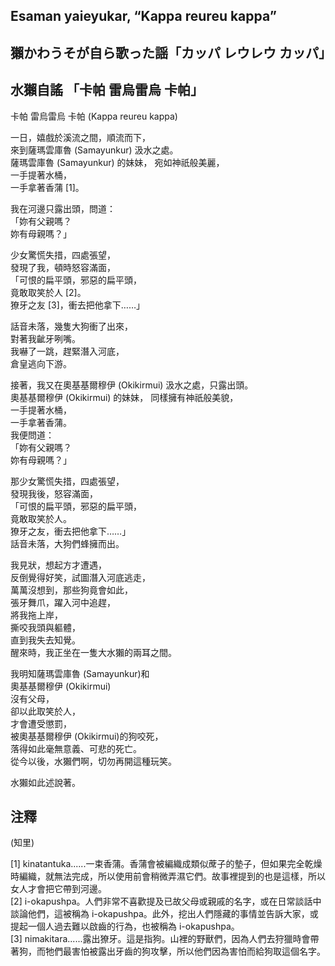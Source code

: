 ## Esaman yaieyukar, “Kappa reureu kappa”   
## 獺かわうそが自ら歌った謡「カッパ レウレウ カッパ」  
## 水獺自謠 「卡帕 雷烏雷烏 卡帕」  
  
卡帕 雷烏雷烏 卡帕 (Kappa reureu kappa)  
  
一日，嬉戲於溪流之間，順流而下，  
來到薩瑪雲庫魯 (Samayunkur) 汲水之處。  
薩瑪雲庫魯 (Samayunkur) 的妹妹，
宛如神祇般美麗，  
一手提著水桶，  
一手拿著香蒲 [1]。  
  
我在河邊只露出頭，問道：  
「妳有父親嗎？  
妳有母親嗎？」  
  
少女驚慌失措，四處張望，  
發現了我，頓時怒容滿面，  
「可恨的扁平頭，邪惡的扁平頭，  
竟敢取笑於人 [2]。  
獠牙之友 [3]，衝去把他拿下……」  
  
話音未落，幾隻大狗衝了出來，  
對著我齜牙咧嘴。  
我嚇了一跳，趕緊潛入河底，  
倉皇逃向下游。  
  
接著，我又在奧基基爾穆伊 (Okikirmui) 汲水之處，只露出頭。  
奧基基爾穆伊 (Okikirmui) 的妹妹，
同樣擁有神祇般美貌，  
一手提著水桶，  
一手拿著香蒲。  
我便問道：  
「妳有父親嗎？  
妳有母親嗎？」  
  
那少女驚慌失措，四處張望，  
發現我後，怒容滿面，  
「可恨的扁平頭，邪惡的扁平頭，  
竟敢取笑於人。  
獠牙之友，衝去把他拿下……」  
話音未落，大狗們蜂擁而出。  
  
我見狀，想起方才遭遇，  
反倒覺得好笑，試圖潛入河底逃走，  
萬萬沒想到，那些狗竟會如此，  
張牙舞爪，躍入河中追趕，  
將我拖上岸，  
撕咬我頭與軀體，  
直到我失去知覺。  
醒來時，我正坐在一隻大水獺的兩耳之間。  
  
我明知薩瑪雲庫魯 (Samayunkur)和  
奧基基爾穆伊 (Okikirmui)  
沒有父母，  
卻以此取笑於人，  
才會遭受懲罰，  
被奧基基爾穆伊 (Okikirmui)的狗咬死，  
落得如此毫無意義、可悲的死亡。  
從今以後，水獺們啊，切勿再開這種玩笑。  
  
水獺如此述說著。  
  
## 注釋  
(知里)     
  
[1] kinatantuka......一束香蒲。香蒲會被編織成類似蓆子的墊子，但如果完全乾燥時編織，就無法完成，所以使用前會稍微弄濕它們。故事裡提到的也是這樣，所以女人才會把它帶到河邊。    
[2] i-okapushpa。人們非常不喜歡提及已故父母或親戚的名字，或在日常談話中談論他們，這被稱為 i-okapushpa。此外，挖出人們隱藏的事情並告訴大家，或提起一個人過去難以啟齒的行為，也被稱為 i-okapushpa。    
[3] nimakitara......露出獠牙。這是指狗。山裡的野獸們，因為人們去狩獵時會帶著狗，而牠們最害怕被露出牙齒的狗攻擊，所以他們因為害怕而給狗取這個名字。    
  
